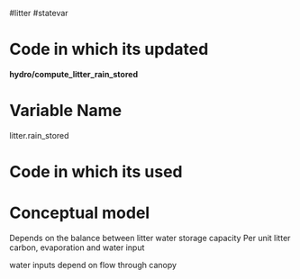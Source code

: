 
#litter #statevar 

# Code in which its updated
**hydro/compute_litter_rain_stored**

# Variable Name
litter.rain_stored

# Code in which its used

# Conceptual model

Depends on the balance between litter water storage capacity Per unit litter carbon, evaporation and water input

water inputs depend on flow through canopy
